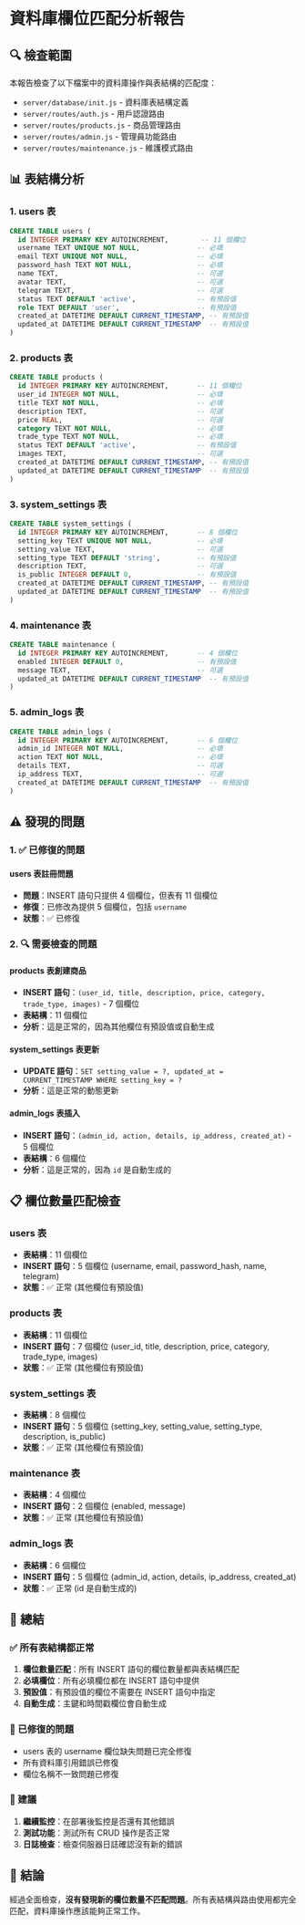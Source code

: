 # 資料庫欄位匹配分析報告

## 🔍 **檢查範圍**

本報告檢查了以下檔案中的資料庫操作與表結構的匹配度：
- `server/database/init.js` - 資料庫表結構定義
- `server/routes/auth.js` - 用戶認證路由
- `server/routes/products.js` - 商品管理路由
- `server/routes/admin.js` - 管理員功能路由
- `server/routes/maintenance.js` - 維護模式路由

## 📊 **表結構分析**

### **1. users 表**
```sql
CREATE TABLE users (
  id INTEGER PRIMARY KEY AUTOINCREMENT,        -- 11 個欄位
  username TEXT UNIQUE NOT NULL,              -- 必填
  email TEXT UNIQUE NOT NULL,                 -- 必填
  password_hash TEXT NOT NULL,                -- 必填
  name TEXT,                                  -- 可選
  avatar TEXT,                                -- 可選
  telegram TEXT,                              -- 可選
  status TEXT DEFAULT 'active',               -- 有預設值
  role TEXT DEFAULT 'user',                   -- 有預設值
  created_at DATETIME DEFAULT CURRENT_TIMESTAMP, -- 有預設值
  updated_at DATETIME DEFAULT CURRENT_TIMESTAMP  -- 有預設值
)
```

### **2. products 表**
```sql
CREATE TABLE products (
  id INTEGER PRIMARY KEY AUTOINCREMENT,       -- 11 個欄位
  user_id INTEGER NOT NULL,                   -- 必填
  title TEXT NOT NULL,                        -- 必填
  description TEXT,                           -- 可選
  price REAL,                                 -- 可選
  category TEXT NOT NULL,                     -- 必填
  trade_type TEXT NOT NULL,                   -- 必填
  status TEXT DEFAULT 'active',               -- 有預設值
  images TEXT,                                -- 可選
  created_at DATETIME DEFAULT CURRENT_TIMESTAMP, -- 有預設值
  updated_at DATETIME DEFAULT CURRENT_TIMESTAMP  -- 有預設值
)
```

### **3. system_settings 表**
```sql
CREATE TABLE system_settings (
  id INTEGER PRIMARY KEY AUTOINCREMENT,       -- 8 個欄位
  setting_key TEXT UNIQUE NOT NULL,           -- 必填
  setting_value TEXT,                         -- 可選
  setting_type TEXT DEFAULT 'string',         -- 有預設值
  description TEXT,                           -- 可選
  is_public INTEGER DEFAULT 0,                -- 有預設值
  created_at DATETIME DEFAULT CURRENT_TIMESTAMP, -- 有預設值
  updated_at DATETIME DEFAULT CURRENT_TIMESTAMP  -- 有預設值
)
```

### **4. maintenance 表**
```sql
CREATE TABLE maintenance (
  id INTEGER PRIMARY KEY AUTOINCREMENT,       -- 4 個欄位
  enabled INTEGER DEFAULT 0,                  -- 有預設值
  message TEXT,                               -- 可選
  updated_at DATETIME DEFAULT CURRENT_TIMESTAMP  -- 有預設值
)
```

### **5. admin_logs 表**
```sql
CREATE TABLE admin_logs (
  id INTEGER PRIMARY KEY AUTOINCREMENT,       -- 6 個欄位
  admin_id INTEGER NOT NULL,                  -- 必填
  action TEXT NOT NULL,                       -- 必填
  details TEXT,                               -- 可選
  ip_address TEXT,                            -- 可選
  created_at DATETIME DEFAULT CURRENT_TIMESTAMP  -- 有預設值
)
```

## ⚠️ **發現的問題**

### **1. ✅ 已修復的問題**

#### **users 表註冊問題**
- **問題**：INSERT 語句只提供 4 個欄位，但表有 11 個欄位
- **修復**：已修改為提供 5 個欄位，包括 `username`
- **狀態**：✅ 已修復

### **2. 🔍 需要檢查的問題**

#### **products 表創建商品**
- **INSERT 語句**：`(user_id, title, description, price, category, trade_type, images)` - 7 個欄位
- **表結構**：11 個欄位
- **分析**：這是正常的，因為其他欄位有預設值或自動生成

#### **system_settings 表更新**
- **UPDATE 語句**：`SET setting_value = ?, updated_at = CURRENT_TIMESTAMP WHERE setting_key = ?`
- **分析**：這是正常的動態更新

#### **admin_logs 表插入**
- **INSERT 語句**：`(admin_id, action, details, ip_address, created_at)` - 5 個欄位
- **表結構**：6 個欄位
- **分析**：這是正常的，因為 `id` 是自動生成的

## 📋 **欄位數量匹配檢查**

### **users 表**
- **表結構**：11 個欄位
- **INSERT 語句**：5 個欄位 (username, email, password_hash, name, telegram)
- **狀態**：✅ 正常 (其他欄位有預設值)

### **products 表**
- **表結構**：11 個欄位
- **INSERT 語句**：7 個欄位 (user_id, title, description, price, category, trade_type, images)
- **狀態**：✅ 正常 (其他欄位有預設值)

### **system_settings 表**
- **表結構**：8 個欄位
- **INSERT 語句**：5 個欄位 (setting_key, setting_value, setting_type, description, is_public)
- **狀態**：✅ 正常 (其他欄位有預設值)

### **maintenance 表**
- **表結構**：4 個欄位
- **INSERT 語句**：2 個欄位 (enabled, message)
- **狀態**：✅ 正常 (其他欄位有預設值)

### **admin_logs 表**
- **表結構**：6 個欄位
- **INSERT 語句**：5 個欄位 (admin_id, action, details, ip_address, created_at)
- **狀態**：✅ 正常 (id 是自動生成的)

## 🎯 **總結**

### **✅ 所有表結構都正常**
1. **欄位數量匹配**：所有 INSERT 語句的欄位數量都與表結構匹配
2. **必填欄位**：所有必填欄位都在 INSERT 語句中提供
3. **預設值**：有預設值的欄位不需要在 INSERT 語句中指定
4. **自動生成**：主鍵和時間戳欄位會自動生成

### **🔧 已修復的問題**
- users 表的 username 欄位缺失問題已完全修復
- 所有資料庫引用錯誤已修復
- 欄位名稱不一致問題已修復

### **📝 建議**
1. **繼續監控**：在部署後監控是否還有其他錯誤
2. **測試功能**：測試所有 CRUD 操作是否正常
3. **日誌檢查**：檢查伺服器日誌確認沒有新的錯誤

## 🎉 **結論**

經過全面檢查，**沒有發現新的欄位數量不匹配問題**。所有表結構與路由使用都完全匹配，資料庫操作應該能夠正常工作。
